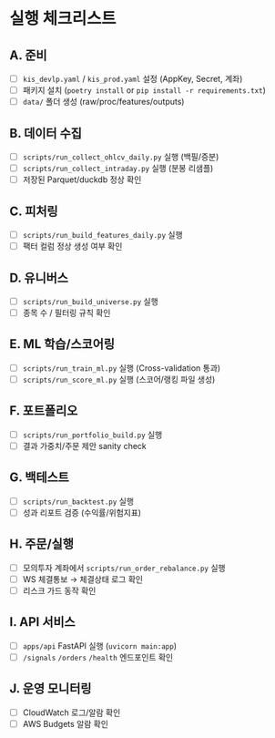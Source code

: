 # 실행 체크리스트

## A. 준비
- [ ] `kis_devlp.yaml` / `kis_prod.yaml` 설정 (AppKey, Secret, 계좌)
- [ ] 패키지 설치 (`poetry install` or `pip install -r requirements.txt`)
- [ ] `data/` 폴더 생성 (raw/proc/features/outputs)

## B. 데이터 수집
- [ ] `scripts/run_collect_ohlcv_daily.py` 실행 (백필/증분)
- [ ] `scripts/run_collect_intraday.py` 실행 (분봉 리샘플)
- [ ] 저장된 Parquet/duckdb 정상 확인

## C. 피처링
- [ ] `scripts/run_build_features_daily.py` 실행
- [ ] 팩터 컬럼 정상 생성 여부 확인

## D. 유니버스
- [ ] `scripts/run_build_universe.py` 실행
- [ ] 종목 수 / 필터링 규칙 확인

## E. ML 학습/스코어링
- [ ] `scripts/run_train_ml.py` 실행 (Cross-validation 통과)
- [ ] `scripts/run_score_ml.py` 실행 (스코어/랭킹 파일 생성)

## F. 포트폴리오
- [ ] `scripts/run_portfolio_build.py` 실행
- [ ] 결과 가중치/주문 제안 sanity check

## G. 백테스트
- [ ] `scripts/run_backtest.py` 실행
- [ ] 성과 리포트 검증 (수익률/위험지표)

## H. 주문/실행
- [ ] 모의투자 계좌에서 `scripts/run_order_rebalance.py` 실행
- [ ] WS 체결통보 → 체결상태 로그 확인
- [ ] 리스크 가드 동작 확인

## I. API 서비스
- [ ] `apps/api` FastAPI 실행 (`uvicorn main:app`)
- [ ] `/signals` `/orders` `/health` 엔드포인트 확인

## J. 운영 모니터링
- [ ] CloudWatch 로그/알람 확인
- [ ] AWS Budgets 알람 확인
